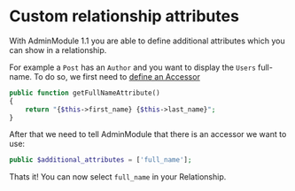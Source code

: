 # Custom relationship attributes

With AdminModule 1.1 you are able to define additional attributes which you can show in a relationship.

For example a `Post` has an `Author` and you want to display the `Users` full-name. To do so, we first need to [define an Accessor](https://laravel.com/docs/eloquent-mutators#defining-an-accessor)

```php
public function getFullNameAttribute()
{
    return "{$this->first_name} {$this->last_name}";
}
```

After that we need to tell AdminModule that there is an accessor we want to use:

```php
public $additional_attributes = ['full_name'];
```

Thats it! You can now select `full_name` in your Relationship.

